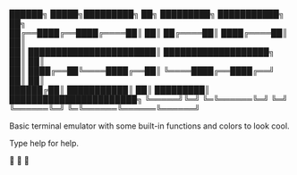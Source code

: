 ██████╗ █████╗█████████╗  ██╗    █████████╗  ███████████╗    ██╗     
██╔══████╔══████╔════██║  ██║    ██╔════██║  ████╔════██║    ██║     
██║  ███████████████████████║    ███████████████████╗ ██║    ██║     
██║  ████╔══██╚════████╔══██║    ╚════████╔══████╔══╝ ██║    ██║     
██████╔██║  ███████████║  ██║    █████████║  ███████████████████████╗
╚═════╝╚═╝  ╚═╚══════╚═╝  ╚═╝    ╚══════╚═╝  ╚═╚══════╚══════╚══════╝
                                                                     
                                                                           
Basic terminal emulator with some built-in functions and colors to look cool.

Type help for help.

🐚 🐚 🐚
